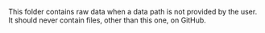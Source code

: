This folder contains raw data when a data path is not provided by the user.
It should never contain files, other than this one, on GitHub.